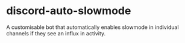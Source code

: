 # discord-auto-slowmode
A customisable bot that automatically enables slowmode in individual channels if they see an influx in activity.
